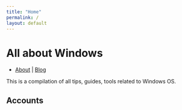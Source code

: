 ```yaml
---
title: "Home"
permalink: /
layout: default
---
```


# All about Windows

- [About](about.md) | [Blog](blog.md)


This is a compilation of all tips, guides, tools related to Windows OS.

## Accounts